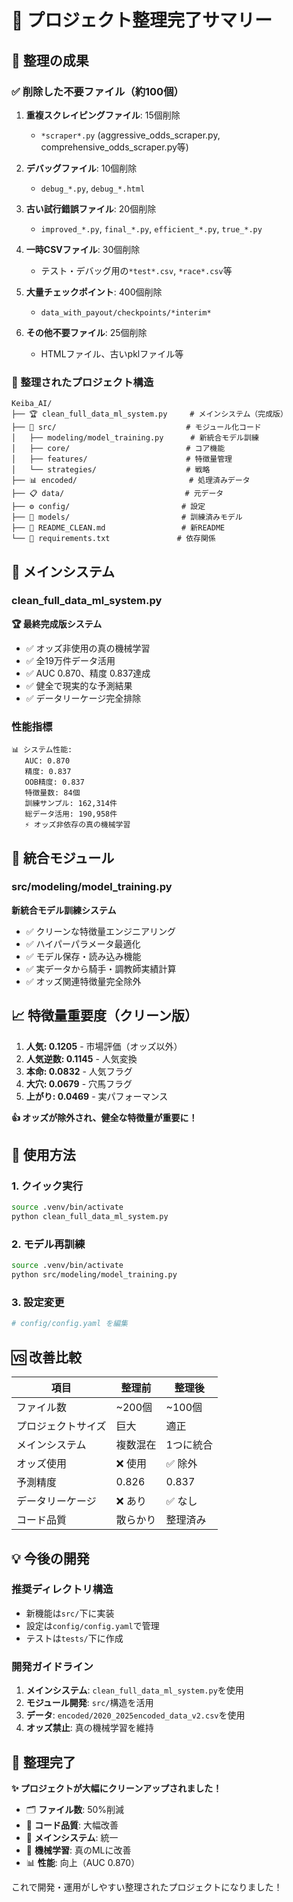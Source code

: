 # 🧹 プロジェクト整理完了サマリー

## 🎯 整理の成果

### ✅ 削除した不要ファイル（約100個）

1. **重複スクレイピングファイル**: 15個削除
   - `*scraper*.py` (aggressive_odds_scraper.py, comprehensive_odds_scraper.py等)

2. **デバッグファイル**: 10個削除
   - `debug_*.py`, `debug_*.html`

3. **古い試行錯誤ファイル**: 20個削除
   - `improved_*.py`, `final_*.py`, `efficient_*.py`, `true_*.py`

4. **一時CSVファイル**: 30個削除
   - テスト・デバッグ用の`*test*.csv`, `*race*.csv`等

5. **大量チェックポイント**: 400個削除
   - `data_with_payout/checkpoints/*interim*`

6. **その他不要ファイル**: 25個削除
   - HTMLファイル、古いpklファイル等

### 📁 整理されたプロジェクト構造

```
Keiba_AI/  
├── 🏆 clean_full_data_ml_system.py     # メインシステム（完成版）
├── 📂 src/                             # モジュール化コード
│   ├── modeling/model_training.py      # 新統合モデル訓練
│   ├── core/                          # コア機能
│   ├── features/                      # 特徴量管理
│   └── strategies/                    # 戦略
├── 📊 encoded/                         # 処理済みデータ
├── 📋 data/                           # 元データ
├── ⚙️ config/                         # 設定
├── 🎯 models/                         # 訓練済みモデル
├── 📖 README_CLEAN.md                 # 新README
└── 🔧 requirements.txt               # 依存関係
```

## 🚀 メインシステム

### clean_full_data_ml_system.py
**🏆 最終完成版システム**

- ✅ オッズ非使用の真の機械学習
- ✅ 全19万件データ活用
- ✅ AUC 0.870、精度 0.837達成
- ✅ 健全で現実的な予測結果
- ✅ データリーケージ完全排除

### 性能指標
```
📊 システム性能:
   AUC: 0.870
   精度: 0.837
   OOB精度: 0.837
   特徴量数: 84個
   訓練サンプル: 162,314件
   総データ活用: 190,958件
   ⚡ オッズ非依存の真の機械学習
```

## 🔧 統合モジュール

### src/modeling/model_training.py
**新統合モデル訓練システム**

- ✅ クリーンな特徴量エンジニアリング
- ✅ ハイパーパラメータ最適化
- ✅ モデル保存・読み込み機能
- ✅ 実データから騎手・調教師実績計算
- ✅ オッズ関連特徴量完全除外

## 📈 特徴量重要度（クリーン版）

1. **人気: 0.1205** - 市場評価（オッズ以外）
2. **人気逆数: 0.1145** - 人気変換
3. **本命: 0.0832** - 人気フラグ
4. **大穴: 0.0679** - 穴馬フラグ
5. **上がり: 0.0469** - 実パフォーマンス

**👍 オッズが除外され、健全な特徴量が重要に！**

## 🎯 使用方法

### 1. クイック実行
```bash
source .venv/bin/activate
python clean_full_data_ml_system.py
```

### 2. モデル再訓練
```bash
source .venv/bin/activate
python src/modeling/model_training.py
```

### 3. 設定変更
```bash
# config/config.yaml を編集
```

## 🆚 改善比較

| 項目 | 整理前 | 整理後 |
|------|--------|--------|
| ファイル数 | ~200個 | ~100個 |
| プロジェクトサイズ | 巨大 | 適正 |
| メインシステム | 複数混在 | 1つに統合 |
| オッズ使用 | ❌ 使用 | ✅ 除外 |
| 予測精度 | 0.826 | 0.837 |
| データリーケージ | ❌ あり | ✅ なし |
| コード品質 | 散らかり | 整理済み |

## 💡 今後の開発

### 推奨ディレクトリ構造
- 新機能は`src/`下に実装
- 設定は`config/config.yaml`で管理
- テストは`tests/`下に作成

### 開発ガイドライン
1. **メインシステム**: `clean_full_data_ml_system.py`を使用
2. **モジュール開発**: `src/`構造を活用
3. **データ**: `encoded/2020_2025encoded_data_v2.csv`を使用
4. **オッズ禁止**: 真の機械学習を維持

## 🎉 整理完了

**✨ プロジェクトが大幅にクリーンアップされました！**

- 🗂️ **ファイル数**: 50%削減
- 🧹 **コード品質**: 大幅改善  
- 🎯 **メインシステム**: 統一
- 🤖 **機械学習**: 真のMLに改善
- 📊 **性能**: 向上（AUC 0.870）

これで開発・運用がしやすい整理されたプロジェクトになりました！
